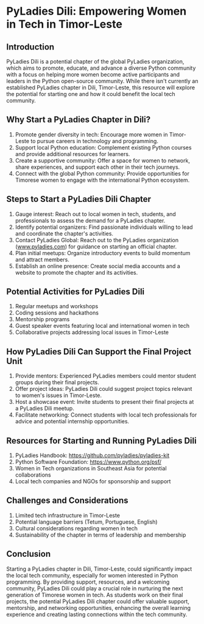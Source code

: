 # PyLadies Dili: Empowering Women in Tech in Timor-Leste

## Introduction

PyLadies Dili is a potential chapter of the global PyLadies organization, which aims to promote, educate, and advance a diverse Python community with a focus on helping more women become active participants and leaders in the Python open-source community. While there isn't currently an established PyLadies chapter in Dili, Timor-Leste, this resource will explore the potential for starting one and how it could benefit the local tech community.

## Why Start a PyLadies Chapter in Dili?

1. Promote gender diversity in tech: Encourage more women in Timor-Leste to pursue careers in technology and programming.
2. Support local Python education: Complement existing Python courses and provide additional resources for learners.
3. Create a supportive community: Offer a space for women to network, share experiences, and support each other in their tech journeys.
4. Connect with the global Python community: Provide opportunities for Timorese women to engage with the international Python ecosystem.

## Steps to Start a PyLadies Dili Chapter

1. Gauge interest: Reach out to local women in tech, students, and professionals to assess the demand for a PyLadies chapter.
2. Identify potential organizers: Find passionate individuals willing to lead and coordinate the chapter's activities.
3. Contact PyLadies Global: Reach out to the PyLadies organization (www.pyladies.com) for guidance on starting an official chapter.
4. Plan initial meetups: Organize introductory events to build momentum and attract members.
5. Establish an online presence: Create social media accounts and a website to promote the chapter and its activities.

## Potential Activities for PyLadies Dili

1. Regular meetups and workshops
2. Coding sessions and hackathons
3. Mentorship programs
4. Guest speaker events featuring local and international women in tech
5. Collaborative projects addressing local issues in Timor-Leste

## How PyLadies Dili Can Support the Final Project Unit

1. Provide mentors: Experienced PyLadies members could mentor student groups during their final projects.
2. Offer project ideas: PyLadies Dili could suggest project topics relevant to women's issues in Timor-Leste.
3. Host a showcase event: Invite students to present their final projects at a PyLadies Dili meetup.
4. Facilitate networking: Connect students with local tech professionals for advice and potential internship opportunities.

## Resources for Starting and Running PyLadies Dili

1. PyLadies Handbook: https://github.com/pyladies/pyladies-kit
2. Python Software Foundation: https://www.python.org/psf/
3. Women in Tech organizations in Southeast Asia for potential collaborations
4. Local tech companies and NGOs for sponsorship and support

## Challenges and Considerations

1. Limited tech infrastructure in Timor-Leste
2. Potential language barriers (Tetum, Portuguese, English)
3. Cultural considerations regarding women in tech
4. Sustainability of the chapter in terms of leadership and membership

## Conclusion

Starting a PyLadies chapter in Dili, Timor-Leste, could significantly impact the local tech community, especially for women interested in Python programming. By providing support, resources, and a welcoming community, PyLadies Dili could play a crucial role in nurturing the next generation of Timorese women in tech. As students work on their final projects, the potential PyLadies Dili chapter could offer valuable support, mentorship, and networking opportunities, enhancing the overall learning experience and creating lasting connections within the tech community.